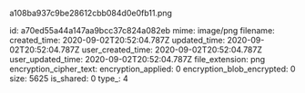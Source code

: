 a108ba937c9be28612cbb084d0e0fb11.png

id: a70ed55a44a147aa9bcc37c824a082eb
mime: image/png
filename: 
created_time: 2020-09-02T20:52:04.787Z
updated_time: 2020-09-02T20:52:04.787Z
user_created_time: 2020-09-02T20:52:04.787Z
user_updated_time: 2020-09-02T20:52:04.787Z
file_extension: png
encryption_cipher_text: 
encryption_applied: 0
encryption_blob_encrypted: 0
size: 5625
is_shared: 0
type_: 4